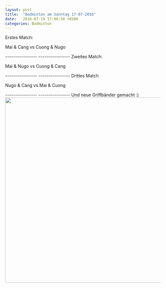 ```yaml
---
layout: post
title:  "Badminton am Sonntag 17-07-2016"
date:   2016-07-19 17:00:58 +0200
categories: Badminton
---
```


Erstes Match:

Mai & Cang vs Cuong & Nugo

<div mi24-video-player video-id="DZzWKiW529GNgiobR2phy_" player-id="-Yw_TVYkCr9pFdHzSN2c9K" config-type="vmpro" flash-path="//e-qa.video-cdn.net/v2/" api-url="//d-qa.video-cdn.net/play"></div><script src="//e-qa.video-cdn.net/v2/embed.js"></script>
----------------
----------------
Zweites Match:

Mai & Nugo vs Cuong & Cang

<div mi24-video-player video-id="67HN6-WuEFUYzaVyErVCJ5" player-id="-Yw_TVYkCr9pFdHzSN2c9K" config-type="vmpro" flash-path="//e-qa.video-cdn.net/v2/" api-url="//d-qa.video-cdn.net/play"></div><script src="//e-qa.video-cdn.net/v2/embed.js"></script>
----------------
----------------
Drittes Match

Nugo & Cang vs Mai & Cuong

<div mi24-video-player video-id="-x72qhqUTHhSwtcBs_ntcz" player-id="-Yw_TVYkCr9pFdHzSN2c9K" config-type="vmpro" flash-path="//e-qa.video-cdn.net/v2/" api-url="//d-qa.video-cdn.net/play"></div><script src="//e-qa.video-cdn.net/v2/embed.js"></script>
----------------
----------------
Und neue Griffbänder gemacht :)

<img src="https://dl.dropboxusercontent.com/s/qrczhz8bszadk6v/IMG_7781.JPG?dl=0" style="width:800px; height:600px;">
